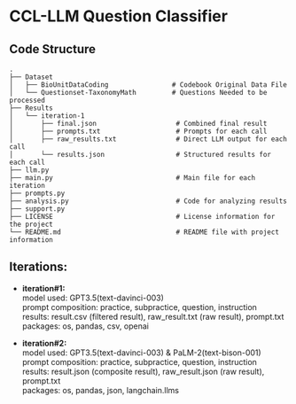 # CCL-LLM Question Classifier

## Code Structure
```plaintext
.
├── Dataset
│   ├── BioUnitDataCoding                # Codebook Original Data File 
│   └── Questionset-TaxonomyMath         # Questions Needed to be processed
├── Results
│   └── iteration-1
│       ├── final.json                    # Combined final result
│       ├── prompts.txt                   # Prompts for each call
│       ├── raw_results.txt               # Direct LLM output for each call
│       └── results.json                  # Structured results for each call
├── llm.py                                
├── main.py                               # Main file for each iteration
├── prompts.py                            
├── analysis.py                           # Code for analyzing results
├── support.py                            
├── LICENSE                               # License information for the project
└── README.md                             # README file with project information
```

## Iterations:
- **iteration#1:** \
    model used: GPT3.5(text-davinci-003)\
    prompt composition: practice, subpractice, question, instruction\
    results: result.csv (filtered result), raw_result.txt (raw result), prompt.txt\
    packages: os, pandas, csv, openai
    
- **iteration#2:** \
    model used: GPT3.5(text-davinci-003) & PaLM-2(text-bison-001)\
    prompt composition: practice, subpractice, question, instruction\
    results: result.json (composite result), raw_result.json (raw result), prompt.txt\
    packages: os, pandas, json, langchain.llms

